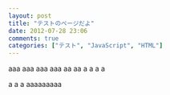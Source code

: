 ```yaml
---
layout: post
title: "テストのページだよ"
date: 2012-07-28 23:06
comments: true
categories: ["テスト", "JavaScript", "HTML"]
---
```


aaa
aaa
aaa
aaa
aa
aa
a
a
a
a

a
a
a
aaaaaaaaa

